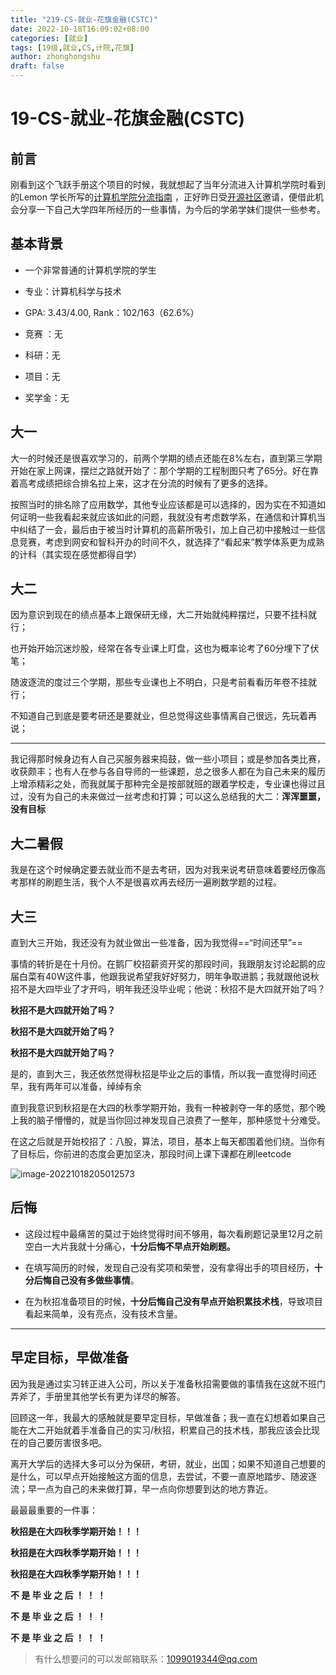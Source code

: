 ```yaml
---
title: "219-CS-就业-花旗金融(CSTC)"
date: 2022-10-18T16:09:02+08:00
categories: [就业]
tags: [19级,就业,CS,计院,花旗]
author: zhonghongshu
draft: false
---
```


# 19-CS-就业-花旗金融(CSTC)

## 前言

刚看到这个飞跃手册这个项目的时候，我就想起了当年分流进入计算机学院时看到的Lemon 学长所写的[计算机学院分流指南](https://lemon-412.github.io/2020/07/17/上大计院报考指北/#more) ，正好昨日受[开源社区](https://github.com/shuosc)邀请，便借此机会分享一下自己大学四年所经历的一些事情，为今后的学弟学妹们提供一些参考。

## 基本背景 
- 一个非常普通的计算机学院的学生
- 专业：计算机科学与技术

- GPA: 3.43/4.00, Rank：102/163（62.6%）

- 竞赛 ：无
- 科研：无
- 项目：无
- 奖学金：无
## 大一

大一的时候还是很喜欢学习的，前两个学期的绩点还能在8%左右，直到第三学期开始在家上网课，摆烂之路就开始了：那个学期的工程制图只考了65分。好在靠着高考成绩把综合排名拉上来，这才在分流的时候有了更多的选择。

按照当时的排名除了应用数学，其他专业应该都是可以选择的，因为实在不知道如何证明一些我看起来就应该如此的问题，我就没有考虑数学系，在通信和计算机当中纠结了一会，最后由于被当时计算机的高薪所吸引，加上自己初中接触过一些信息竞赛，考虑到网安和智科开办的时间不久，就选择了“看起来”教学体系更为成熟的计科（其实现在感觉都得自学）

## 大二

因为意识到现在的绩点基本上跟保研无缘，大二开始就纯粹摆烂，只要不挂科就行；

也开始开始沉迷炒股，经常在各专业课上盯盘，这也为概率论考了60分埋下了伏笔；

随波逐流的度过三个学期，那些专业课也上不明白，只是考前看看历年卷不挂就行；

不知道自己到底是要考研还是要就业，但总觉得这些事情离自己很远，先玩着再说；

---

我记得那时候身边有人自己买服务器来捣鼓，做一些小项目；或是参加各类比赛，收获颇丰；也有人在参与各自导师的一些课题，总之很多人都在为自己未来的履历上增添精彩之处，而我就属于那种完全是按部就班的跟着学校走，专业课也得过且过，没有为自己的未来做过一丝考虑和打算；可以这么总结我的大二：**浑浑噩噩，没有目标**

## 大二暑假

我是在这个时候确定要去就业而不是去考研，因为对我来说考研意味着要经历像高考那样的刷题生活，我个人不是很喜欢再去经历一遍刷数学题的过程。

## 大三

直到大三开始，我还没有为就业做出一些准备，因为我觉得==“时间还早”==

事情的转折是在十月份。在鹅厂校招薪资开奖的那段时间，我跟朋友讨论起鹅的应届白菜有40W这件事，他跟我说希望我好好努力，明年争取进鹅；我就跟他说秋招不是大四毕业了才开吗，明年我还没毕业呢；他说：秋招不是大四就开始了吗？

**秋招不是大四就开始了吗？**

**秋招不是大四就开始了吗？**

**秋招不是大四就开始了吗？**

是的，直到大三，我还依然觉得秋招是毕业之后的事情，所以我一直觉得时间还早，我有两年可以准备，绰绰有余

直到我意识到秋招是在大四的秋季学期开始，我有一种被剥夺一年的感觉，那个晚上我的脑子懵懵的，就是当你回过神发现自己浪费了一整年，那种感觉十分难受。

在这之后就是开始校招了：八股，算法，项目，基本上每天都围着他们绕。当你有了目标后，你前进的态度会更加坚决，那段时间上课下课都在刷leetcode

![image-20221018205012573](https://raw.githubusercontent.com/zhonghongshu/StudentSystem/main/image-20221018205012573.png)

## 后悔

- 这段过程中最痛苦的莫过于始终觉得时间不够用，每次看刷题记录里12月之前空白一大片我就十分痛心，**十分后悔不早点开始刷题。**

- 在填写简历的时候，发现自己没有奖项和荣誉，没有拿得出手的项目经历，**十分后悔自己没有多做些事情**。

- 在为秋招准备项目的时候，**十分后悔自己没有早点开始积累技术栈**，导致项目看起来简单，没有亮点，没有技术含量。

---



## 早定目标，早做准备

因为我是通过实习转正进入公司，所以关于准备秋招需要做的事情我在这就不班门弄斧了，手册里其他学长有更为详尽的解答。

回顾这一年，我最大的感触就是要早定目标，早做准备；我一直在幻想着如果自己能在大二开始就着手准备自己的实习/秋招，积累自己的技术栈，那我应该会比现在的自己要厉害很多吧。

离开大学后的选择大多可以分为保研，考研，就业，出国；如果不知道自己想要的是什么，可以早点开始接触这方面的信息，去尝试，不要一直原地踏步、随波逐流；早一点为自己的未来做打算，早一点向你想要到达的地方靠近。

最最最重要的一件事：

**秋招是在大四秋季学期开始！！！**

**秋招是在大四秋季学期开始！！！**

**秋招是在大四秋季学期开始！！！**

**不 是 毕 业 之 后 ！ ！ ！**

**不 是 毕 业 之 后 ！ ！ ！**

**不 是 毕 业 之 后 ！ ！ ！**



> 有什么想要问的可以发邮箱联系：1099019344@qq.com

